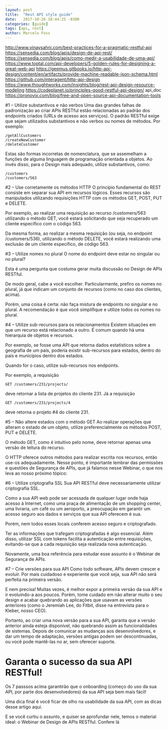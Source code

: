 ```yaml
---
layout: post
title:  "Rest API style guide"
date:   2017-10-26 18:44:25 -0300
categories: [guide]
tags: [api, rest]
author: Marcelo Foss
---
```

http://www.vinaysahni.com/best-practices-for-a-pragmatic-restful-api
https://sensedia.com/blog/apis/design-de-api-rest/
https://sensedia.com/blog/apis/como-medir-a-usabilidade-de-uma-api/
https://www.toptal.com/api-developers/5-golden-rules-for-designing-a-great-web-api
https://geemus.gitbooks.io/http-api-design/content/en/artifacts/provide-machine-readable-json-schema.html
https://github.com/interagent/http-api-design
https://www.thoughtworks.com/insights/blog/rest-api-design-resource-modeling
https://codeplanet.io/principles-good-restful-api-design/
api_doc
https://pronovix.com/blog/free-and-open-source-api-documentation-tools

#1 – Utilize substantivos e não verbos
Uma das grandes falhas de padronização ao criar APIs RESTful estão relacionadas ao padrão dos endpoints criados (URLs de acesso aos serviços). O padrão RESTful exige que sejam utilizados substantivos e não verbos ou nomes de métodos. Por exemplo:

```
/getAllCustomers  
/createNewCustomer  
/deleteCustomer  
```
Estas são formas incorretas de nomenclatura, que se assemelham a funções de alguma linguagem de programação orientada a objetos. Ao invés disso, para o Design mais adequado, utilize substantivos, como:

```
/customers
/customers/563
```

#2 – Use corretamente os métodos HTTP
O princípio fundamental do REST consiste em separar sua API em recursos lógicos. Esses recursos são manipulados utilizando requisições HTTP com os métodos GET, POST, PUT e DELETE.

Por exemplo, ao realizar uma requisição ao recurso /customers/563 utilizando o método GET, você estará solicitando que seja recuperado um cliente específico com o código 563.

Da mesma forma, ao realizar a mesma requisição (ou seja, no endpoint /customers/536), utilizando o método DELETE, você estará realizando uma exclusão de um cliente específico, de código 563.

#3 – Utilize nomes no plural
O nome do endpoint deve estar no singular ou no plural?

Esta é uma pergunta que costuma gerar muita discussão no Design de APIs RESTful.

De modo geral, cabe a você escolher. Particularmente, prefiro os nomes no plural, já que indicam um conjunto de recursos (como no caso dos clientes, acima).

Porém, uma coisa é certa: não faça mistura de endpoints no singular e no plural. A recomendação é que você simplifique e utilize todos os nomes no plural.

#4 – Utilize sub-recursos para os relacionamentos
Existem situações em que um recurso está relacionado a outro. É comum quando há uma hierarquia de objetos e recursos.

Por exemplo, se fosse uma API que retorna dados estatísticos sobre a geografia de um país, poderia existir sub-recursos para estados, dentro do país e municípios dentro dos estados.

Quando for o caso, utilize sub-recursos nos endpoints.

Por exemplo, a requisição

```
GET /customers/231/projects/
```
deve retornar a lista de projetos do cliente 231. Já a requisição

```
GET /customers/231/projects/4
```
deve retorna o projeto #4 do cliente 231.

#5 – Não altere estados com o método GET
Ao realizar operações que alteram o estado de um objeto, utilize preferencialmente os métodos POST, PUT e DELETE.

O método GET, como é intuitivo pelo nome, deve retornar apenas uma versão de leitura do recurso.

O HTTP oferece outros métodos para realizar escrita nos recursos, então use-os adequadamente. Nesse ponto, é importante lembrar das permissões e questões de Segurança de APIs, que já falamos nesse Webinar, o que nos leva ao nosso próximo tópico:

#6 – Utilize criptografia SSL
Sua API RESTful deve necessariamente utilizar criptografia SSL.

Como a sua API web pode ser acessada de qualquer lugar onde haja acesso à Internet, como uma praça de alimentação de um shopping center, uma livraria, um café ou um aeroporto, a preocupação em garantir um acesso seguro aos dados e serviços que sua API oferecem é sua.

Porém, nem todos esses locais conferem acesso seguro e criptografado.

Ter as informações que trafegam criptografadas é algo essencial. Além disso, utilizar SSL com tokens facilita a autenticação entre requisições, evitando-se que a cada requisição seja realizada nova autenticação.

Novamente, uma boa referência para estudar esse assunto é o Webinar de Segurança de APIs.

#7 – Crie versões para sua API
Como todo software, APIs devem crescer e evoluir. Por mais cuidadoso e experiente que você seja, sua API não será perfeita na primeira versão.

E nem precisa! Muitas vezes, é melhor expor a primeira versão da sua API e ir evoluindo-a aos poucos. Porém, tome cuidado em não alterar muito o seu design e acabar quebrando as aplicações que usavam as versões anteriores (como o Jeremiah Lee, do Fitbit, disse na entrevista para o Kleber, nosso CEO).

Portanto, ao criar uma nova versão para a sua API, garanta que a versão anterior ainda esteja disponível, não quebrando assim as funcionalidades de sistemas. Depois de comunicar as mudanças aos desenvolvedores, e dar um tempo de adaptação, versões antigas podem ser descontinuadas, ou você pode mantê-las no ar, sem oferecer suporte.

# Garanta o sucesso da sua API RESTful!
Os 7 passsos acima garantirão que o onboarding (começo do uso da sua API, por parte dos desenvolvedores) da sua API seja bem mais fácil!

Uma dica final é você ficar de olho na usabilidade da sua API, com as dicas desse artigo aqui.

E se você curtiu o assunto, e quiser se aprofundar nele, temos o material ideal: o Webinar de Design de APIs RESTful. Confere lá
